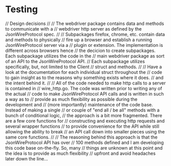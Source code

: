 # Testing

// Design decisions
//
// The webdriver package contains data and methods to communicate with a
// webdriver http server as defined by the JsonWireProtocol spec.
//
// Subpackages firefox, chrome, etc. contain data and methods to physically
// fire up a browser and establish a running JsonWireProtocol server via a
// plugin or extension.  The implementation is different across browsers hence
// the decicion to create subpackages.  Each subpackage utilizes the code in the
// main webdriver package as sort of an API to the JsonWireProtocol API.
// Each subpackage utilizes specifically, but, not limited to the Client
// struct and methods.
//
// Have a look at the documentation for each individual struct throughout the
// code to gain insight as to the reasons why something exists where it does.
// and the intent behind it.
//
// All of the code needed to make http calls to a server is contained in
// wire_http.go.  The code was written prior to writing any of the actual
// code to make JsonWireProtocol API calls and is written in such a way as to
// provide as much flexibility as possible during the development and
// (more importantly) maintenance of the code base.  Instead of making a single
// or couple of "end all / be all" methods with a bunch of conditional logic,
// the approach is a bit more fragmented.  There are a few core functions for
// constructing and executing http requests and several wrapper functions
// to provide convenience for the API while still allowing the ability to break
// an API call down into smaller pieces using the same core functions.
//
// The reasoning behind this approach is that the JsonWireProtocol API has over
// 100 methods defined and I am developing this code base on-the-fly.  So, many
// things are unknown at this point and the idea is to provide as much flexibility
// upfront and avoid headaches later down the line...
